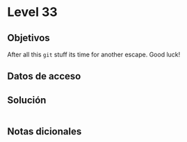 # Level 33

## Objetivos
After all this `git` stuff its time for another escape. Good luck!

## Datos de acceso 

## Solución 
```bash

```

## Notas dicionales